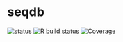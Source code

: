 
<!-- README.md is generated from README.Rmd. Please edit that file -->

# seqdb

<!-- badges: start -->

[![status](https://www.repostatus.org/badges/latest/active.svg)](https://www.repostatus.org/#active)
[![R build
status](https://github.com/stitam/seqdb/workflows/R-CMD-check/badge.svg)](https://github.com/stitam/seqdb/actions)
[![Coverage](https://codecov.io/github/stitam/seqdb/coverage.svg?branch=master)](https://codecov.io/gh/stitam/seqdb/branch/master)
